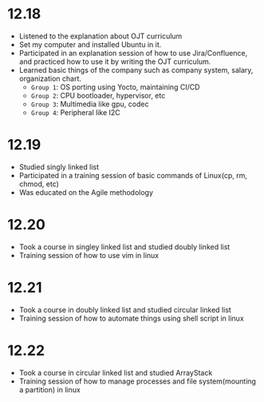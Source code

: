 # 12.18
- Listened to the explanation about OJT curriculum
- Set my computer and installed Ubuntu in it.
- Participated in an explanation session of how to use Jira/Confluence, and practiced how to use it by writing the OJT curriculum.
- Learned basic things of the company such as company system, salary, organization chart.<br>
  - `Group 1`: OS porting using Yocto, maintaining CI/CD
  - `Group 2`: CPU bootloader, hypervisor, etc
  - `Group 3`: Multimedia like gpu, codec
  - `Group 4`: Peripheral like I2C
# 12.19
- Studied singly linked list
- Participated in a training session of basic commands of Linux(cp, rm, chmod, etc)
- Was educated on the Agile methodology
# 12.20
- Took a course in singley linked list and studied doubly linked list
- Training session of how to use vim in linux
# 12.21
- Took a course in doubly linked list and studied circular linked list
- Training session of how to automate things using shell script in linux
# 12.22
- Took a course in circular linked list and studied ArrayStack
- Training session of how to manage processes and file system(mounting a partition) in linux
